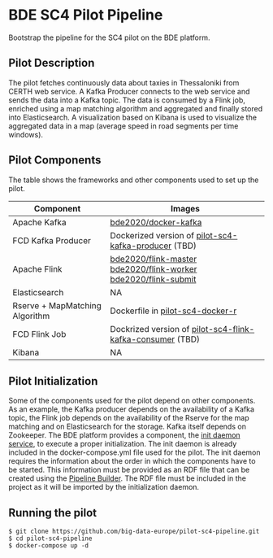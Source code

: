 # BDE SC4 Pilot Pipeline

Bootstrap the pipeline for the SC4 pilot on the BDE platform.

## Pilot Description
The pilot fetches continuously data about taxies in Thessaloniki from CERTH web service. A Kafka Producer connects 
to the web service and sends the data into a Kafka topic. The data is consumed by a Flink job, enriched using a map
matching algorithm and aggregated and finally stored into Elasticsearch. A visualization based on Kibana is used to 
visualize the aggregated data in a map (average speed in road segments per time windows).
  
## Pilot Components
The table shows the frameworks and other components used to set up the pilot.

|Component | Images |
|----------|--------|
|Apache Kafka|[bde2020/docker-kafka](https://hub.docker.com/r/bde2020/docker-kafka/)|
|FCD Kafka Producer|Dockerized version of [pilot-sc4-kafka-producer](https://github.com/big-data-europe/pilot-sc4-kafka-producer) (TBD)|
|Apache Flink|[bde2020/flink-master](https://hub.docker.com/r/bde2020/docker-kafka/) <br> [bde2020/flink-worker](https://hub.docker.com/r/bde2020/flink-worker/) <br> [bde2020/flink-submit](https://hub.docker.com/r/bde2020/flink-worker/)|
|Elasticsearch|NA|
|Rserve + MapMatching Algorithm|Dockerfile in [pilot-sc4-docker-r](https://github.com/big-data-europe/pilot-sc4-docker-r)|
|FCD Flink Job|Dockrized version of [pilot-sc4-flink-kafka-consumer](https://github.com/big-data-europe/pilot-sc4-flink-kafka-consumer) (TBD)|
|Kibana|NA|

## Pilot Initialization
Some of the components used for the pilot depend on other components. As an example, the Kafka producer depends on 
the availability of a Kafka topic, the Flink job depends on the availability of the Rserve for the map matching and 
on Elasticsearch for the storage. Kafka itself depends on Zookeeper. The BDE platform provides a component, the 
[init daemon service](https://github.com/big-data-europe/mu-init-daemon-service), to execute a proper initialization.
The init daemon is already included in the docker-compose.yml file used for the pilot. The init daemon requires the 
information about the order in which the components have to be started. This information must be provided as an RDF 
file that can be created using the [Pipeline Builder](https://github.com/big-data-europe/app-pipeline-builder). The
RDF file must be included in the project as it will be imported by the initialization daemon.  

## Running the pilot
```
$ git clone https://github.com/big-data-europe/pilot-sc4-pipeline.git
$ cd pilot-sc4-pipeline
$ docker-compose up -d
```
